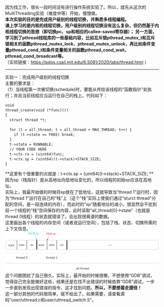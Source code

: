 因为找工作，很长一段时间没有进行操作系统实验了。所以，就先从这次的MultiThreading实验（难度中等）开始，慢慢做。  
**本次实验的目的是完成用户级别的线程切换，并熟悉多线程编程。  
课上学习的是内核的线程切换，用户级别的线程切换没有这么复杂，但仍然基于内核线程切换的思想（即切换pc、sp和相应的callee-saved寄存器）；
另一方面，学习到了pthread线程库的一些基础内容，比如互斥锁pthread_mutex_t和互斥锁相关的函数pthread_mutex_lock、pthread_mutex_unlock，再比如条件变量pthread_cond_t和条件变量相关的函数pthread_cond_wait、pthread_cond_broadcast等。**  
（实验链接：https://pdos.csail.mit.edu/6.S081/2020/labs/thread.html ）  
******  

实验一：完成用户级别的线程切换  
主要的要求是：  
（1）当线程第一次被切换(schedule)时，要能从传给该线程的“函数指针”处执行；并且当前线程应当运行在自己的栈上。代码如下：  
```
void 
thread_create(void (*func)())
{
  struct thread *t;

  for (t = all_thread; t < all_thread + MAX_THREAD; t++) {
    if (t->state == FREE) break;
  }
  t->state = RUNNABLE;
  // YOUR CODE HERE
  t->ctx.ra = (uint64)func;
  t->ctx.sp = (uint64)(t->stack)+STACK_SIZE;
}
```
**这里有个很重要的点就是：t->ctx.sp = (uint64)(t->stack)+STACK_SIZE; **  
因为sp（栈指针）是从高地址向低地址变化的，所以线程的初始sp应该在高地址。   
实际上，我最开始做的时候将sp放在了低地址，这就导致当“thread 1”运行时，因为“thread 1”运行在自己的“栈”上（这个“栈”实际上使我们通过“sturct thread”分配的空间，是一段连续的内存），而此时的“sp”随着地址的减小，很显然会干扰到前一个线程的“栈”空间保存的内容，此时读取“all_thread[0]->state”（也就是thread 0线程）的状态就错误了，会出现很离谱的数据。  
这里画出各个线程的内存空间（或者说运行空间），包括了栈、状态、切换所需的上下文信息。  
![](https://github.com/2351889401/MultiThreading/blob/main/images/sp.png)  
这个问题困扰了自己很久。实际上，最开始的时候很懒，不想使用“GDB”调试，觉得自己完全能做好这些，结果还是在找不出错误的时候依靠“GDB”调试，一步一步直到发现出现错误的指令，这才找到问题。**所以，不要想着走捷径！**  
这一部分其他的代码很简单，就不给出了。如果需要，请查看源码“user/uthread.c和user/uthread_switch.S”。  

